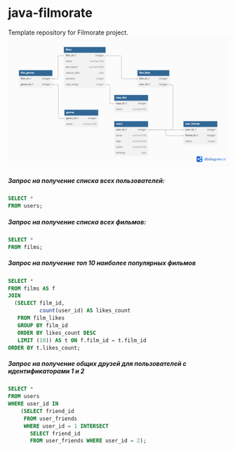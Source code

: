 # java-filmorate
Template repository for Filmorate project.
![Диаграмма таблицы проекта](https://github.com/Sergei-Lukashenko/java-filmorate/blob/main/Схема%20БД%20filmorate.png)

##### _Запрос на получение списка всех пользователей:_
```sql
SELECT *
FROM users;
```

##### _Запрос на получение списка всех фильмов:_
```sql
SELECT *
FROM films;
```
##### _Запрос на получение топ 10 наиболее популярных фильмов_
```sql
SELECT *
FROM films AS f
JOIN
  (SELECT film_id,
          count(user_id) AS likes_count
   FROM film_likes
   GROUP BY film_id
   ORDER BY likes_count DESC
   LIMIT (10)) AS t ON f.film_id = t.film_id
ORDER BY t.likes_count;
```
#####  Запрос на получение общих друзей для пользователей с идентификаторами 1 и 2
```sql
SELECT *
FROM users
WHERE user_id IN
    (SELECT friend_id
     FROM user_friends
     WHERE user_id = 1 INTERSECT
       SELECT friend_id
       FROM user_friends WHERE user_id = 2);
```